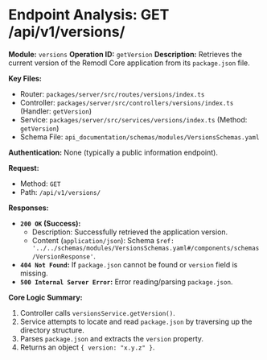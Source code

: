 # Endpoint Analysis: GET /api/v1/versions/

**Module:** `versions`
**Operation ID:** `getVersion`
**Description:** Retrieves the current version of the Remodl Core application from its `package.json` file.

**Key Files:**
*   Router: `packages/server/src/routes/versions/index.ts`
*   Controller: `packages/server/src/controllers/versions/index.ts` (Handler: `getVersion`)
*   Service: `packages/server/src/services/versions/index.ts` (Method: `getVersion`)
*   Schema File: `api_documentation/schemas/modules/VersionsSchemas.yaml`

**Authentication:** None (typically a public information endpoint).

**Request:**
*   Method: `GET`
*   Path: `/api/v1/versions/`

**Responses:**

*   **`200 OK` (Success):**
    *   Description: Successfully retrieved the application version.
    *   Content (`application/json`): Schema `$ref: '../../schemas/modules/VersionsSchemas.yaml#/components/schemas/VersionResponse'`.
*   **`404 Not Found`:** If `package.json` cannot be found or `version` field is missing.
*   **`500 Internal Server Error`:** Error reading/parsing `package.json`.

**Core Logic Summary:**
1. Controller calls `versionsService.getVersion()`.
2. Service attempts to locate and read `package.json` by traversing up the directory structure.
3. Parses `package.json` and extracts the `version` property.
4. Returns an object `{ version: "x.y.z" }`. 